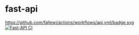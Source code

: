 # fast-api



https://github.com/fallewi/actions/workflows/api.yml/badge.svg
[![Fast-API CI](https://github.com/fallewi/fast-api/actions/workflows/api.yml/badge.svg)](https://github.com/fallewi/fast-api/actions/workflows/api.yml)
